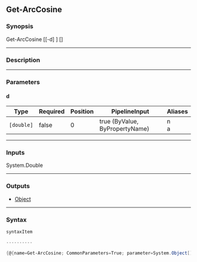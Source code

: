 Get-ArcCosine
-------------

### Synopsis

Get-ArcCosine [[-d] <double>] [<CommonParameters>]

---

### Description

---

### Parameters
#### **d**

|Type      |Required|Position|PipelineInput                 |Aliases|
|----------|--------|--------|------------------------------|-------|
|`[double]`|false   |0       |true (ByValue, ByPropertyName)|n<br/>a|

---

### Inputs
System.Double

---

### Outputs
* [Object](https://learn.microsoft.com/en-us/dotnet/api/System.Object)

---

### Syntax
```PowerShell
syntaxItem
```
```PowerShell
----------
```
```PowerShell
{@{name=Get-ArcCosine; CommonParameters=True; parameter=System.Object[]}}
```

